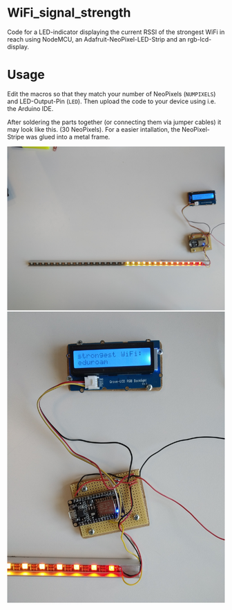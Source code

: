 # WiFi_signal_strength
 Code for a LED-indicator displaying the current RSSI of the strongest WiFi in reach using NodeMCU, an Adafruit-NeoPixel-LED-Strip and an rgb-lcd-display.

 # Usage
 Edit the macros so that they match your number of NeoPixels (`NUMPIXELS`) and LED-Output-Pin (`LED`). Then upload the code to your device using i.e. the Arduino IDE.

 After soldering the parts together (or connecting them via jumper cables) it may look like this. (30 NeoPixels). For a easier intallation, the NeoPixel-Stripe was glued into a metal frame.

 ![](https://github.com/copypastecat/WiFi_signal_strength/blob/master/IMG_20200122_112723.jpg)
 ![](https://github.com/copypastecat/WiFi_signal_strength/blob/master/IMG_20200122_112811.jpg)
